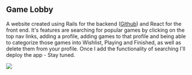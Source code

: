 ## Game Lobby

A website created using Rails for the backend ([Github](https://github.com/rj-ortega/game-lobby-api)) and React for the front end. It's features are searching for popular games by clicking on the top nav links, adding a profile, adding games to that profile and being able to categorize those games into Wishlist, Playing and Finished, as well as delete them from your profile. Once I add the functionality of searching I'll deploy the app - Stay tuned.

![](src/assets/demo.gif)
